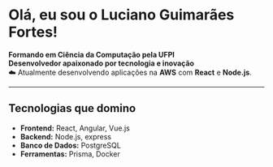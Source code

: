 #  Olá, eu sou o Luciano Guimarães Fortes!

 **Formando em Ciência da Computação pela UFPI**  
 **Desenvolvedor apaixonado por tecnologia e inovação**  
☁️ Atualmente desenvolvendo aplicações na **AWS** com **React** e **Node.js**.  

---

##  Tecnologias que domino
- **Frontend:** React, Angular, Vue.js  
- **Backend:** Node.js, express  
- **Banco de Dados:** PostgreSQL
- **Ferramentas:** Prisma, Docker  
  
